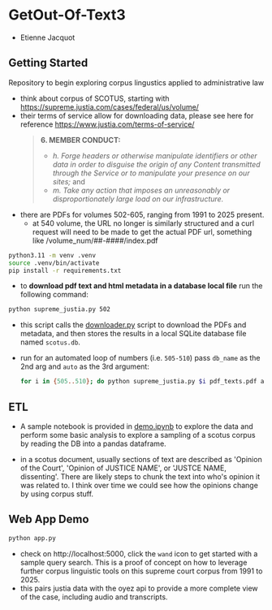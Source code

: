 # GetOut-Of-Text3

- Etienne Jacquot

## Getting Started 

Repository to begin exploring corpus lingustics applied to administrative law

- think about corpus of SCOTUS, starting with https://supreme.justia.com/cases/federal/us/volume/
- their terms of service allow for downloading data, please see here for reference https://www.justia.com/terms-of-service/ 
    > **6. MEMBER CONDUCT:**
    > - *h. Forge headers or otherwise manipulate identifiers or other data in order to disguise the origin of any Content transmitted through the Service or to manipulate your presence on our sites;* and 
    > - *m. Take any action that imposes an unreasonably or disproportionately large load on our infrastructure.*
- there are PDFs for volumes 502-605, ranging from 1991 to 2025 present.
    - at 540 volume, the URL no longer is similarly structured and a curl request will need to be made to get the actual PDF url, something like /volume_num/##-####/index.pdf

```bash
python3.11 -m venv .venv
source .venv/bin/activate
pip install -r requirements.txt
```

- to **download pdf text and html metadata in a database local file** run the following command:

```bash
python supreme_justia.py 502
```

- this script calls the [downloader.py](downloader.py) script to download the PDFs and metadata, and then stores the results in a local SQLite database file named `scotus.db`.

- run for an automated loop of numbers (i.e. `505-510`) pass `db_name` as the 2nd arg and `auto` as the 3rd argument:
    ```bash
    for i in {505..510}; do python supreme_justia.py $i pdf_texts.pdf auto; done
    ```

## ETL

- A sample notebook is provided in [demo.ipynb](demo.ipynb) to explore the data and perform some basic analysis to explore a sampling of a scotus corpus by reading the DB into a pandas dataframe.

- in a scotus document, usually sections of text are described as 'Opinion of the Court', 'Opinion of JUSTICE NAME', or 'JUSTCE NAME, dissenting'. There are likely steps to chunk the text into who's opinion it was related to. I think over time we could see how the opinions change by using corpus stuff.

## Web App Demo

```bash
python app.py
```
- check on http://localhost:5000, click the `wand` icon to get started with a sample query search. This is a proof of concept on how to leverage further corpus linguistic tools on this supreme court corpus from 1991 to 2025.
- this pairs justia data with the oyez api to provide a more complete view of the case, including audio and transcripts. 

